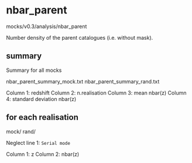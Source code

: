 nbar_parent
===========

mocks/v0.3/analysis/nbar_parent

Number density of the parent catalogues (i.e. without mask).

## summary

Summary for all mocks

nbar_parent_summary_mock.txt
nbar_parent_summary_rand.txt

Column 1: redshift
Column 2: n.realisation
Column 3: mean nbar(z)
Column 4: standard deviation nbar(z)

## for each realisation

mock/
rand/

Neglect line 1: `Serial mode`

Column 1: z
Column 2: nbar(z)
